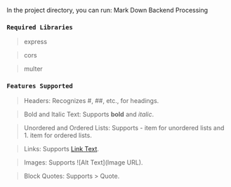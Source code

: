 In the project directory, you can run: Mark Down Backend Processing

### `Required Libraries`
> express

> cors

> multer

### `Features Supported`
> Headers: Recognizes #, ##, etc., for headings.

> Bold and Italic Text: Supports **bold** and *italic*.

> Unordered and Ordered Lists: Supports - item for unordered lists and 1. item for ordered lists.

> Links: Supports [Link Text](URL).

> Images: Supports ![Alt Text](Image URL).

> Block Quotes: Supports > Quote.
